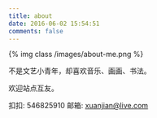 ```yaml
---
title: about
date: 2016-06-02 15:54:51
comments: false
---
```

{% img class /images/about-me.png %}

不是文艺小青年，却喜欢音乐、画画、书法。

欢迎站点互友。	

扣扣: 546825910
邮箱: [xuanjian@live.com](mailto:xuanjian@live.com)
